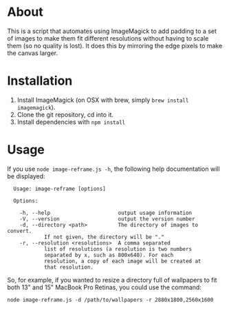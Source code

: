 # About
This is a script that automates using ImageMagick to add padding to a set of images to make them fit different resolutions without having to scale them (so no quality is lost). It does this by mirroring the edge pixels to make the canvas larger.

# Installation
1. Install ImageMagick (on OSX with brew, simply `brew install imagemagick`).
1. Clone the git repository, cd into it.
1. Install dependencies with `npm install`

# Usage
If you use `node image-reframe.js -h`, the following help documentation will be displayed:

```
  Usage: image-reframe [options]

  Options:

    -h, --help                      output usage information
    -V, --version                   output the version number
    -d, --directory <path>          The directory of images to convert.
            If not given, the directory will be "."
    -r, --resolution <resolutions>  A comma separated
            list of resolutions (a resolution is two numbers
            separated by x, such as 800x640). For each
            resolution, a copy of each image will be created at
            that resolution.
```

So, for example, if you wanted to resize a directory full of wallpapers to fit both 13" and 15" MacBook Pro Retinas, you could use the command:

`node image-reframe.js -d /path/to/wallpapers -r 2880x1800,2560x1600`
